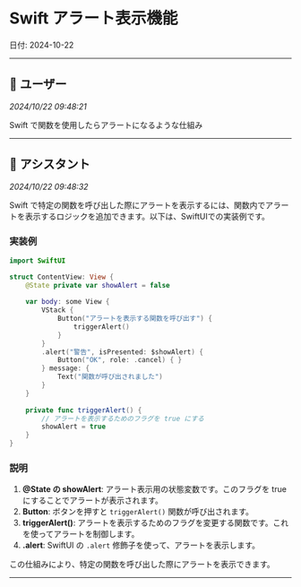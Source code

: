 # Swift アラート表示機能

日付: 2024-10-22

---

## 👤 ユーザー
*2024/10/22 09:48:21*

Swift で関数を使用したらアラートになるような仕組み

---

## 🤖 アシスタント
*2024/10/22 09:48:32*

Swift で特定の関数を呼び出した際にアラートを表示するには、関数内でアラートを表示するロジックを追加できます。以下は、SwiftUIでの実装例です。

### 実装例

```swift
import SwiftUI

struct ContentView: View {
    @State private var showAlert = false
    
    var body: some View {
        VStack {
            Button("アラートを表示する関数を呼び出す") {
                triggerAlert()
            }
        }
        .alert("警告", isPresented: $showAlert) {
            Button("OK", role: .cancel) { }
        } message: {
            Text("関数が呼び出されました")
        }
    }
    
    private func triggerAlert() {
        // アラートを表示するためのフラグを true にする
        showAlert = true
    }
}
```

### 説明

1. **@State の showAlert**: アラート表示用の状態変数です。このフラグを true にすることでアラートが表示されます。
2. **Button**: ボタンを押すと `triggerAlert()` 関数が呼び出されます。
3. **triggerAlert()**: アラートを表示するためのフラグを変更する関数です。これを使ってアラートを制御します。
4. **.alert**: SwiftUI の `.alert` 修飾子を使って、アラートを表示します。

この仕組みにより、特定の関数を呼び出した際にアラートを表示できます。

---

